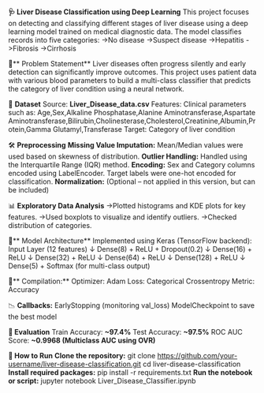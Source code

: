 **🩺 Liver Disease Classification using Deep Learning**
This project focuses on detecting and classifying different stages of liver disease using a deep learning model trained on medical diagnostic data. The model classifies records into five categories:
->No disease
->Suspect disease
->Hepatitis
->Fibrosis
->Cirrhosis

📌** Problem Statement**
Liver diseases often progress silently and early detection can significantly improve outcomes. This project uses patient data with various blood parameters to build a multi-class classifier that predicts the category of liver condition using a neural network.

📂 **Dataset**
Source: **Liver_Disease_data.csv**
Features: Clinical parameters such as:
Age,Sex,Alkaline Phosphatase,Alanine Aminotransferase,Aspartate Aminotransferase,Bilirubin,Cholinesterase,Cholesterol,Creatinine,Albumin,Protein,Gamma Glutamyl,Transferase
Target: Category of liver condition

🛠️ **Preprocessing**
**Missing Value Imputation:**
Mean/Median values were used based on skewness of distribution.
**Outlier Handling:**
Handled using the Interquartile Range (IQR) method.
**Encoding:**
Sex and Category columns encoded using LabelEncoder.
Target labels were one-hot encoded for classification.
**Normalization:**
(Optional – not applied in this version, but can be included)

📊 **Exploratory Data Analysis**
->Plotted histograms and KDE plots for key features.
->Used boxplots to visualize and identify outliers.
->Checked distribution of categories.

🧠** Model Architecture**
Implemented using Keras (TensorFlow backend):
Input Layer (12 features)
↓
Dense(8) + ReLU + Dropout(0.2)
↓
Dense(16) + ReLU
↓
Dense(32) + ReLU
↓
Dense(64) + ReLU
↓
Dense(128) + ReLU
↓
Dense(5) + Softmax (for multi-class output)

🔧** Compilation:**
Optimizer: Adam
Loss: Categorical Crossentropy
Metric: Accuracy

📉 **Callbacks:**
EarlyStopping (monitoring val_loss)
ModelCheckpoint to save the best model

**🧪 Evaluation**
Train Accuracy: **~97.4%**
Test Accuracy: **~97.5%**
ROC AUC Score: **~0.9968 (Multiclass AUC using OVR)**

**🚀 How to Run**
**Clone the repository:**
git clone https://github.com/your-username/liver-disease-classification.git
cd liver-disease-classification
**Install required packages:**
pip install -r requirements.txt
**Run the notebook or script:**
jupyter notebook Liver_Disease_Classifier.ipynb

